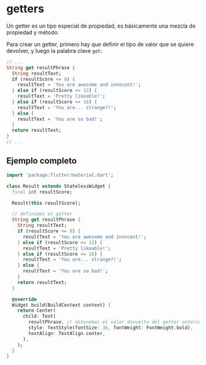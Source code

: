 # getters

Un getter es un tipo especial de propiedad, es básicamente una mezcla de propiedad y método.

Para crear un getter, primero hay que definir el tipo de valor que se quiere devolver, y luego la palabra clave `get`:

```dart
// ...
String get resultPhrase {
  String resultText;
  if (resultScore <= 8) {
    resultText = 'You are awesome and innocent!';
  } else if (resultScore <= 12) {
    resultText = 'Pretty likeable!';
  } else if (resultScore <= 16) {
    resultText = 'You are... strange?!';
  } else {
    resultText = 'You are so bad!';
  }
  return resultText;
}
// ...
```

## Ejemplo completo

```dart
import 'package:flutter/material.dart';

class Result extends StatelessWidget {
  final int resultScore;

  Result(this.resultScore);

  // definimos el getter 
  String get resultPhrase {
    String resultText;
    if (resultScore <= 8) {
      resultText = 'You are awesome and innocent!';
    } else if (resultScore <= 12) {
      resultText = 'Pretty likeable!';
    } else if (resultScore <= 16) {
      resultText = 'You are... strange?!';
    } else {
      resultText = 'You are so bad!';
    }
    return resultText;
  }

  @override
  Widget build(BuildContext context) {
    return Center(
      child: Text(
        resultPhrase, // obtenemos el valor devuelto del getter anterior
        style: TextStyle(fontSize: 36, fontWeight: FontWeight.bold),
        textAlign: TextAlign.center,
      ),
    );
  }
}

```

